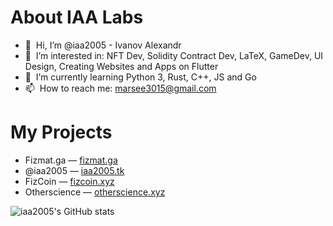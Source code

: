 # About IAA Labs
- 👋 &nbsp;Hi, I’m @iaa2005 - Ivanov Alexandr
- 🚀 &nbsp;I’m interested in: NFT Dev, Solidity Contract Dev, LaTeX, GameDev, UI Design, Creating Websites and Apps on Flutter
- 🌱 &nbsp;I’m currently learning Python 3, Rust, C++, JS and Go
- 📫 &nbsp;How to reach me: marsee3015@gmail.com


<!-- ## Official website -->
<!-- [iaa2005.tk](https://iaa2005.tk) and about @iaa2005 - [iaa.iaa2005.tk](https://iaa.iaa2005.tk) -->
# My Projects
- Fizmat.ga — [fizmat.ga](https://fizmat.ga)
- @iaa2005 — [iaa2005.tk](https://iaa2005.tk)
- FizCoin — [fizcoin.xyz](https://fizcoin.xyz)
- Otherscience — [otherscience.xyz](https://otherscience.xyz)

![iaa2005's GitHub stats](https://github-readme-stats.vercel.app/api?username=iaa2005&show_icons=true&theme=vue)
